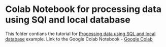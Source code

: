 # Colab Notebook for processing data using SQl and local database
This folder contians the tutorial for <a href="https://github.com/vmware/versatile-data-kit/wiki/Processing-data-using-SQL-and-local-database"> Processing data using SQL and local database</a> example.
Link to the Google Colab Notebook - <a href="https://colab.research.google.com/github/Indranil0603/versatile-data-kit/blob/Indranil%2FIndranil0603%2FColab-notebook-processing-data-using-SQL-and-local-database/examples/sqlite-example-notebook/sqlite-example-notebook.ipynb">Google Colab</a>

